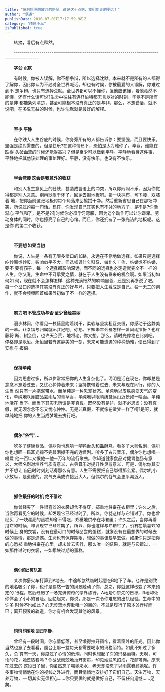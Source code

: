 ```yaml
---
title: "痛到想哭想放弃的时候，谨记这十点吧，我们能走的更远！"
author: "偶遇"
publishDate: 2010-07-09T17:17:59.981Z
category: "精彩小品"
isPublished: true
---
```


<P style="TEXT-INDENT: 2em;"   >转摘，看后有点释然。</P>
<P style="TEXT-INDENT: 2em;"   >------------------------------------------------------------------------------------------</P>
<P style="TEXT-INDENT: 2em;"   ><STRONG>学会 沉默</STRONG></P>
<P style="TEXT-INDENT: 2em;"   >有时候，你被人误解，你不想争辩，所以选择沈默。本来就不是所有的人都得了解你，因此你认为不必对全世界喊话。却也有时候，你被最爱的人误解，你难过到不 想争辩，也只有选择沈默。全世界都可以不懂你，但他应该懂，若他竟然不能懂，还有什么话可说?生命中往往有连舒伯特都无言以对的时刻，毕竟不是所有的是非 都能条列清楚，甚至可能根本没有真正的是与非。那么，不想说话，就不说吧，在多说无益的时候，也许沈默就是最好的解释。</P>
<P style="TEXT-INDENT: 2em;"   >&nbsp;</P>
<P style="TEXT-INDENT: 2em;"   ><STRONG>至少 平静</STRONG></P>
<P style="TEXT-INDENT: 2em;"   >在你跌入人生谷底的时候，你身旁所有的人都告诉你：要坚强，而且要快乐。坚强是绝对需要的，但是快乐?在这种情形下，恐怕是太为难你了。毕竟，谁能在跌得 头破血流的时候还觉得高兴？但是至少可以做到平静。平静地看待这件事，平静地把其他该处理的事处理好。平静，没有快乐，也没有不快乐。</P>
<P style="TEXT-INDENT: 2em;"   >&nbsp;</P>
<P style="TEXT-INDENT: 2em;"   ><STRONG>学会弯腰 这会是我意外的收获</STRONG></P>
<P style="TEXT-INDENT: 2em;"   >和别人发生意见上的纷歧，甚造成言语上的冲突，所以你闷闷不乐，因为你觉得都是别人恶意。别再耿耿于怀了，回家去擦地板吧。拎一块抹布，弯下腰，双膝着 地，把你面前这张地板的每个角落来回擦拭干净。然后重新省思自己在那场冲突，所说过的每一句话。现在，你发现自己其实也有不对的地方了，是不是?你渐渐心 平气和了，是不是?有时候你必须学习弯腰，因为这个动作可以让你谦卑。劳动身体的同时，你也擦亮了自己的心绪。而且，你还拥有了一张光洁的地板呢。这是你 的第二个收获。</P>
<P style="TEXT-INDENT: 2em;"   >&nbsp;</P>
<P style="TEXT-INDENT: 2em;"   ><STRONG>不要想 如果当初</STRONG></P>
<P style="TEXT-INDENT: 2em;"   >你说，人生是一条有无限多岔口的长路，永远在不停地做选择。如果只是选择吃炒面或炒饭，影响似乎不大，但选择读什么科系、做什么工作、结婚或不结婚、要不 要有孩子，每一个选择都影响深远，而不同的选择也必定造就完全不一样的人生。你又说，生命中不可承受之情，就在于人生没有重来的机会啊。如果当初如何如 何，现在就不会怎样怎样...这种充满怅然的喃喃自语，还是别再多说了吧。每一个岔口的选择其实没有真正的好与坏，只要把人生看成是自己。独一无二的创 作，就不会频频回首如果当初做了不一样的选择。</P>
<P style="TEXT-INDENT: 2em;"   >&nbsp;</P>
<P style="TEXT-INDENT: 2em;"   ><STRONG>努力吧 不管成功与否 至少曾经美丽</STRONG></P>
<P style="TEXT-INDENT: 2em;"   >漫步林间，你看见一株藤蔓附着树干，柔软与坚实相互交缠，你感动于这静美的一幕。让幸福与归属就此驻足吧。你想。不知未来会有怎样一番风雨摧折？也许藤将 断、树会倒，也许天会荒，地将老。你又想。那么，请时光停格在此刻吧。停格即是永恒。永恒里若有这静美的一刻，未来可能遭遇的种种劫难，便已得到了安慰与 报偿。</P>
<P style="TEXT-INDENT: 2em;"   >&nbsp;</P>
<P style="TEXT-INDENT: 2em;"   ><STRONG>保持单纯</STRONG></P>
<P style="TEXT-INDENT: 2em;"   >因为思虑过多，所以你常常把你的人生复杂化了。明明是活在现在，你却总是念念不忘着过去，又忧心忡忡着未来；坚持携带着过去、未来与现在同行，你的人生当 然只有一片拖泥带水。而单纯是一种恩宠状态。单纯地以皮肤感受天气的变化，单纯地以鼻腔品尝雨后的青草香，单纯地以眼睛统摄远山近景如一幅画。单纯地活在 当下。而当下其实无所谓是非真假。既然没有是非，就不必思虑；没有真假，就无须念念不忘又忧心忡忡。无是非真假，不就像在做梦一样了吗?是呀，就单纯地把 你的人生当成梦境去执行吧。</P>
<P style="TEXT-INDENT: 2em;"   >&nbsp;</P>
<P style="TEXT-INDENT: 2em;"   ><STRONG>偶尔"俗气"...</STRONG></P>
<P style="TEXT-INDENT: 2em;"   >吃多了健康食品，偶尔你也想啃一啃鸭舌头和盐酥鸡。看多了大师名剧，偶尔你也想瞄一瞄耳光摔不完眼泪掉不完的连续剧。听多了古典音乐，偶尔你也想唱一唱爱 他一百年又恨他一他一万年的流行歌曲。你知道健康食品对健胃整肠有意义，大师名剧对培养气质有意义，古典音乐对提升性灵有意义，可是，偶尔你其实并不想让 自己时时刻刻活得那么有意。人生不需要把自己绑得那么紧。偶尔的小小放纵，是道德的。灵气充满或许接近大人，但偶尔的俗气会更平易近人。</P>
<P style="TEXT-INDENT: 2em;"   >&nbsp;</P>
<P style="TEXT-INDENT: 2em;"   ><STRONG>抓住最好的时机 绝不错过</STRONG></P>
<P style="TEXT-INDENT: 2em;"   >你曾经买了一件很喜欢的衣裳却舍不得穿，郑重地供奉在衣柜里；许久之后，当你再看见它的时候，却发现它已经过时了。所以，你就这样与它错过了。你也曾经买 了一块漂亮的蛋糕却舍不得吃，郑重地供奉在冰箱里；许久之后，当你再看见它的时候，却发现它已经过期了。所以，你也这样与它错过了。没有在最喜欢的时候上 身的衣裳，没有在最可口的时候品尝的蛋糕，就像没有在最想做的时候去做的事情，都是遗憾。生命也有保存期限，想做的事该趁早去做。如果你只是把你的心愿郑 重地供奉在心里，却未曾去实行，那么唯一的结果，就是与它错过，一如那件过时的衣裳，一如那块过期的蛋糕。</P>
<P style="TEXT-INDENT: 2em;"   >&nbsp;</P>
<P style="TEXT-INDENT: 2em;"   ><FONT size="2"  ><STRONG>偶尔的出离轨道</STRONG></FONT></P>
<P style="TEXT-INDENT: 2em;"   >某次你搭火车打算到A地去，中途却忽然临时起意在B地下了车。也许是别致的地名吸引了你，也许是偶然一瞥的风景触动了你，总之，你就这样改变了本来预定的 行程，然后经历了一场充满惊奇的意外旅行。A地是你原先的目标，B地却让你体会了小小的冒险。回忆起来，你说，那是一次令你难忘的出轨经验。生命中的许多 时候不也如此？心无旁骛地奔赴唯一的目的，不过是履行了原本的行程而已；离开预设的轨道，你才有机会发现其他的风景。</P>
<P style="TEXT-INDENT: 2em;"   >&nbsp;</P>
<P style="TEXT-INDENT: 2em;"   ><FONT size="2"  ><STRONG>悄悄 悄悄地 回归平静..</STRONG></FONT></P>
<P style="TEXT-INDENT: 2em;"   >曾经有一段时间，你心情低落，甚至懒得拉开窗帘，看着窗外的阳光。因此你当然也忘了去看看，窗台上那一盆每天都需要喝水的玛格丽特。如此不知过了多久，总 算有一天，你度过了心情的低潮，同时也想起了你的玛格丽特。天啊，可怜的花，她还活着吗？你战战兢兢地拉开窗帘，却见她迎风招摇，花颜可掬。原来在过去的 这段日子里，你虽然忘了喂她喝水，老天却没忘了以雨露眷顾她呢。许多事物悄悄地在你的视线之外进行，而且悄悄地安排好了它们自己。天生万物，天养万物，一 切其实无须担心......你只要做的就是做好自己，不留任何遗憾……足矣。</P>